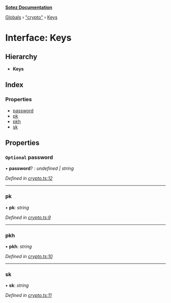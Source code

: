 **[Sotez Documentation](../README.md)**

[Globals](../README.md) › [&quot;crypto&quot;](../modules/_crypto_.md) › [Keys](_crypto_.keys.md)

# Interface: Keys

## Hierarchy

* **Keys**

## Index

### Properties

* [password](_crypto_.keys.md#optional-password)
* [pk](_crypto_.keys.md#pk)
* [pkh](_crypto_.keys.md#pkh)
* [sk](_crypto_.keys.md#sk)

## Properties

### `Optional` password

• **password**? : *undefined | string*

*Defined in [crypto.ts:12](https://github.com/AndrewKishino/sotez/blob/0fceff4/src/crypto.ts#L12)*

___

###  pk

• **pk**: *string*

*Defined in [crypto.ts:9](https://github.com/AndrewKishino/sotez/blob/0fceff4/src/crypto.ts#L9)*

___

###  pkh

• **pkh**: *string*

*Defined in [crypto.ts:10](https://github.com/AndrewKishino/sotez/blob/0fceff4/src/crypto.ts#L10)*

___

###  sk

• **sk**: *string*

*Defined in [crypto.ts:11](https://github.com/AndrewKishino/sotez/blob/0fceff4/src/crypto.ts#L11)*